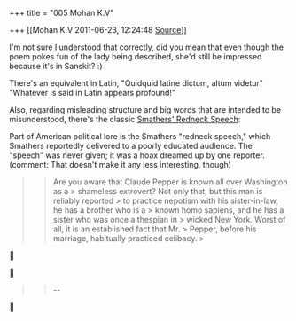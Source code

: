 +++
title = "005 Mohan K.V"

+++
[[Mohan K.V	2011-06-23, 12:24:48 [Source](https://groups.google.com/g/samskrita/c/03Wgvw0WkHo)]]



I'm not sure I understood that correctly, did you mean that even though the poem pokes fun of the lady being described, she'd still be impressed because it's in Sanskit? :)

  

There's an equivalent in Latin, "Quidquid latine dictum, altum videtur" "Whatever is said in Latin appears profound!"

  

Also, regarding misleading structure and big words that are intended to be misunderstood, there's the classic [Smathers' Redneck Speech](http://en.wikipedia.org/wiki/Claude_Pepper#Red_Accusations_and_hoax_.22Redneck_Speech.22_in_1950):

  

Part of American political lore is the Smathers "redneck speech," which Smathers reportedly delivered to a poorly educated audience. The "speech" was never given; it was a hoax dreamed up by one reporter. (comment: That doesn't make it any less interesting, though)

  

> 
> > 
> > Are you aware that Claude Pepper is known all over Washington as a > shameless extrovert? Not only that, but this man is reliably reported > to practice nepotism with his sister-in-law, he has a brother who is a > known homo sapiens, and he has a sister who was once a thespian in > wicked New York. Worst of all, it is an established fact that Mr. > Pepper, before his marriage, habitually practiced celibacy. >
> 
> > 

  





> 
> > 
> > 
> > 
> > --  
> > 
> > 



